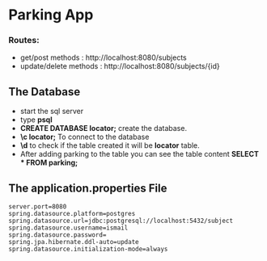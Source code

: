 # Parking App

### Routes:
* get/post methods : http://localhost:8080/subjects
* update/delete methods : http://localhost:8080/subjects/{id}

## The Database
* start the sql server
* type **psql**
* **CREATE DATABASE locator;** create the database.
* **\c locator;** To connect to the database
* **\d** to check if the table created it will be **locator** table.
* After adding parking to the table you can see the table content **SELECT * FROM parking;**

## The application.properties File
```
server.port=8080  
spring.datasource.platform=postgres  
spring.datasource.url=jdbc:postgresql://localhost:5432/subject
spring.datasource.username=ismail  
spring.datasource.password=
spring.jpa.hibernate.ddl-auto=update  
spring.datasource.initialization-mode=always  
```